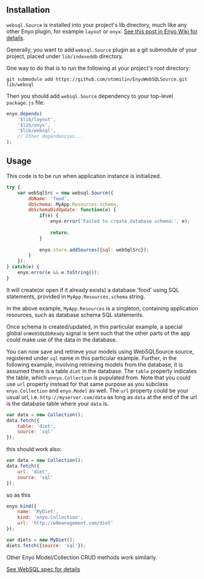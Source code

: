 Installation
------------
`websql.Source` is installed into your project's lib directory, much like
any other Enyo plugin, for example `layout` or `onyx`. [See this post in Enyo Wiki for details](https://github.com/enyojs/enyo/wiki/Managing-Your-Project).

Generally, you want to add `websql.Source` plugin as a git submodule of your
project, placed under `lib/indexeddb` directory.

One way to do that is to run the following at your project's root directory:

    git submodule add https://github.com/vtomilin/EnyoWebSQLSource.git lib/websql


Then you should add `websql.Source` dependency to your top-level `package.js`
file:

```javascript
enyo.depends(
    '$lib/layout',
    '$lib/onyx',
    '$lib/websql',
    // Other dependencies...
);
```

Usage
-----
This code is to be run when application instance is initialized.
```javascript
try {
    var webSqlSrc = new websql.Source({
        dbName: 'food',
        dbSchema: MyApp.Resources.schema,
        dbSchemaDidUpdate: function(e) {
            if(e) {
                enyo.error('Failed to create database schema:', e);
                
                return;
            }
            
            enyo.store.addSources({sql: webSqlSrc});
        }
    });
} catch(e) {
    enyo.error(e && e.toString());
}
```

It will create(or open if it already exists) a database 'food'
using SQL statements, provided in `MyApp.Resources.schema` string.

In the above example, `MyApp.Resources` is a singleton, containing application
resources, such as database schema SQL statements.

Once schema is created/updated, in this particular example, a special
global `onWebSQLDbReady` signal is sent such that the other parts of
the app could make use of the data in the database.

You can now save and retrieve your models using WebSQLSource source,
registered under `sql` name in this particular example. Further, in
the following example, involving retrieving models from the database,
it is assumed there is a table `diet` in the database. The `table`
property indicates the table, which `ennyo.Collection` is pupulated from.
Note that you could use `url` property instead for that same purpose
as you subclass `enyo.Collection` and `enyo.Model` as well. The `url` property
could be your usual url, i.e. `http://myserver.com/data` as long
as `data` at the end of the url is the database table where your
`data` is.

```javascript
var data = new Collection();
data.fetch({
    table: 'diet',
    source: 'sql'
});
```

this should work also:

```javascript
var data = new Collection();
data.fetch({
    url: 'diet',
    source: 'sql'
});
```

so as this

```javascript
enyo.kind({
    name: 'MyDiet',
    kind: 'enyo.Collection',
    url: 'http://w8management.com/diet'
});

var diets = new MyDiet();
diets.fetch({source: 'sql'});
```

Other Enyo Model/Collection CRUD methods work similarly.


[See WebSQL spec for details](http://dev.w3.org/html5/webdatabase/#database)